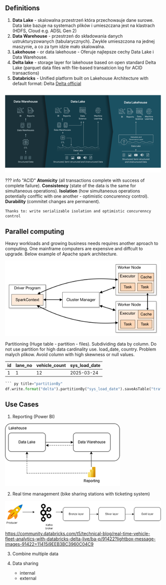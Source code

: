 ## Definitions
1. **Data Lake** - skalowalna przestrzeń która przechowauje dane surowe. Data lake bazuje na systemach plików i umieszczana jest na klastrach (HDFS, Cloud e.g. ADSL Gen 2)
2. **Data Warehouse** - przestrzeń do składowania danych ustrukturyzowanych (tabularycznych). Zwykle umieszczona na jednej maszynie, a co za tym idzie mało skalowalna.
3. **Lakehouse** - or data lakehouse - Oferuje najlepsze cechy Data Lake i Data Warehouse.
4. **Delta lake** - storage layer for lakehouse based on open standard Delta Lake (parquet data files  with file-based transatcion log for ACID transactions)
5. **Databricks** - Unified platform built on Lakehouse Architecture with default format: Delta [Delta official](https://delta.io/ "Delta format official docs")


![Laekhouse](assets/lakehouse.png)

??? info "ACID"
    **Atomicity** (all transactions complete with success of complete failure). **Consistency** (state of the data is the same for simultaneous operations). 
    **Isolation** (how simultaneous operations potentially confflic with one another - optimistic concurenncy control). **Durability** (commitet changes are permanent). 

    Thanks to: write serializable isolation and optimistic concurenncy control


## Parallel computing
Heavy workloads and growing business needs requires another aproach to computing. One mainframe computers are expensive
and diffcult to upgrade. Below example of Apache spark architecture.

![Laekhouse](assets/spark_arch.png)

Partitioning (Huge table - partition - files). Subdividing data by column. Do not use partition for high 
data cardinality use. load_date, country. Problem malych plikow. Avoid column with high skewness or null values.

|id | lane_no | vehicle_count | sys_load_date |
|:--|:--|:--|:--------------|
|1|1|12| 2025-03-24    |

``` py title="partitionBy"
``` py title="partitionBy"
df.write.format("delta").partitionBy("sys_load_date").saveAsTable("traffic_monitoring")
```

## Use Cases
1. Reporting (Power BI)

![Reporting](assets/lakehouse_reporting.png)



2. Real time management (bike sharing stations with ticketing system)

![Reporting](assets/realtime_use_case.png)
https://community.databricks.com/t5/technical-blog/real-time-vehicle-fleet-analytics-with-databricks-delta-live/ba-p/91422?lightbox-message-images-91422=11415i9EEB3BC3960C04C9

3. Combine multiple data

4. Data sharing 
   - internal
   - external











